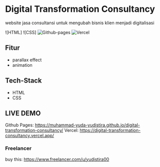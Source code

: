 # Digital Transformation Consultancy
website jasa consultansi untuk mengubah bisnis klien menjadi digitalisasi

![HTML] ![CSS] 
![Github-pages](https://muhammad-yuda-yudistira.github.io/digital-transformation-consultancy/)
![Vercel]()

## Fitur
- parallax effect
- animation

## Tech-Stack
- HTML
- CSS

## LIVE DEMO
Github Pages: https://muhammad-yuda-yudistira.github.io/digital-transformation-consultancy/
Vercel: https://digital-transformation-consultancy.vercel.app/

### Freelancer
buy this: https://www.freelancer.com/u/yudistira00
